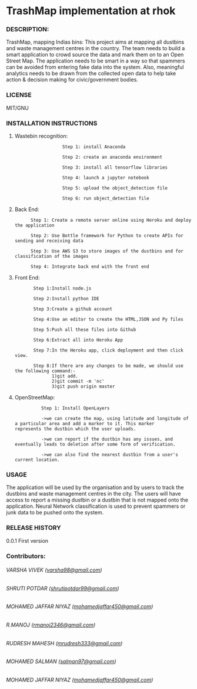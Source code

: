 # TrashMap implementation at rhok

### DESCRIPTION:

TrashMap, mapping Indias bins: This project aims at mapping all dustbins and waste management centres in the country. The team needs to build a smart application to crowd source the data and mark them on to an Open Street Map. The application needs to be smart in a way so that spammers can be avoided from entering fake data into the system. Also, meaningful analytics needs to be drawn from the collected open data to help take action & decision making for civic/government bodies.

### LICENSE

MIT/GNU

### INSTALLATION INSTRUCTIONS

1. Wastebin recognition: 
                         
                         Step 1: install Anaconda

                         Step 2: create an anaconda environment
                         
                         Step 3: install all tensorflow libraries
                         
                         Step 4: launch a jupyter notebook
                         
                         Step 5: upload the object_detection file
                         
                         Step 6: run object_detection file
                      
2. Back End: 

             Step 1: Create a remote server online using Heroku and deploy the application

             Step 2: Use Bottle framework for Python to create APIs for sending and receiving data
             
             Step 3: Use AWS S3 to store images of the dustbins and for classification of the images
             
             Step 4: Integrate back end with the front end 
 
3. Front End: 

              Step 1:Install node.js

              Step 2:Install python IDE
              
              Step 3:Create a github account
              
              Step 4:Use an editor to create the HTML,JSON and Py files
              
              Step 5:Push all these files into Github
              
              Step 6:Extract all into Heroku App
              
              Step 7:In the Heroku app, click deployment and then click view.
              
              Step 8:If there are any changes to be made, we should use the following command:-
                     1)git add.
                     2)git commit -m 'nc'
                     3)git push origin master
                     
4. OpenStreetMap: 

                 Step 1: Install OpenLayers

                 ->we can create the map, using latitude and longitude of a particular area and add a marker to it. This marker                           represents the dustbin which the user uploads.
                 
                 ->we can report if the dustbin has any issues, and eventually leads to deletion after some form of verification.
                 
                 ->we can also find the nearest dustbin from a user's current location.
   
   
### USAGE
   
The application will be used by the organisation and by users to track the dustbins and waste management centres in the city. The users will have access to report a missing dustbin or a dustbin that is not mapped onto the application. Neural Network classification is used to prevent spammers or junk data to be pushed onto the system.

### RELEASE HISTORY

0.0.1 First version

### Contributors:
  
###### VARSHA VIVEK           (varsha98@gmail.com)
###### SHRUTI POTDAR          (shrutipotdar99@gmail.com)
###### MOHAMED JAFFAR NIYAZ   (mohamedjaffar450@gmail.com)

###### R.MANOJ                (rmanoj2346@gmail.com)
###### RUDRESH MAHESH         (mrudresh333@gmail.com)
###### MOHAMED SALMAN         (salman97@gmail.com)
###### MOHAMED JAFFAR NIYAZ   (mohamedjaffar450@gmail.com)
